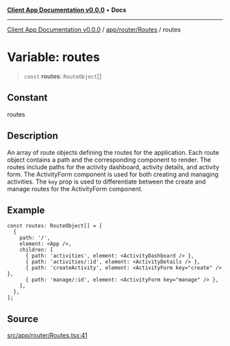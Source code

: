 [**Client App Documentation v0.0.0**](../../../../README.md) • **Docs**

***

[Client App Documentation v0.0.0](../../../../README.md) / [app/router/Routes](../README.md) / routes

# Variable: routes

> `const` **routes**: `RouteObject`[]

## Constant

routes

## Description

An array of route objects defining the routes for the application.
Each route object contains a path and the corresponding component to render.
The routes include paths for the activity dashboard, activity details, and activity form.
The ActivityForm component is used for both creating and managing activities.
The `key` prop is used to differentiate between the create and manage routes for the ActivityForm component.

## Example

```tsx
const routes: RouteObject[] = [
  {
    path: '/',
    element: <App />,
    children: [
      { path: 'activities', element: <ActivityDashboard /> },
      { path: 'activities/:id', element: <ActivityDetails /> },
      { path: 'createActivity', element: <ActivityForm key="create" /> },
      { path: 'manage/:id', element: <ActivityForm key="manage" /> },
    ],
  },
];
```

## Source

[src/app/router/Routes.tsx:41](https://github.com/jimmykurian/Reactivities/blob/dbc3ed866e1f645e56a07b30e597ad4448fbda7a/client-app/src/app/router/Routes.tsx#L41)
